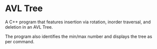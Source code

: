 # AVL Tree
 A C++ program that features insertion via rotation, inorder traversal, and deletion in an AVL Tree.
 
 The program also identifies the min/max number and displays the tree as per command.
